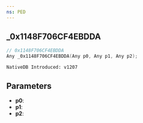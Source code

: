 ```yaml
---
ns: PED
---
```

## _0x1148F706CF4EBDDA

```c
// 0x1148F706CF4EBDDA
Any _0x1148F706CF4EBDDA(Any p0, Any p1, Any p2);
```

```
NativeDB Introduced: v1207
```

## Parameters
* **p0**:
* **p1**:
* **p2**:
